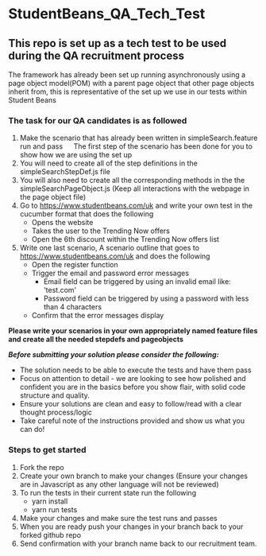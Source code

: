 # StudentBeans_QA_Tech_Test

## This repo is set up as a tech test to be used during the QA recruitment process

The framework has already been set up running asynchronously using a page object model(POM) with a parent page object that other page objects inherit from, this is representative of the set up we use in our tests within Student Beans

### The task for our QA candidates is as followed

1. Make the scenario that has already been written in simpleSearch.feature run and pass
&emsp; The first step of the scenario has been done for you to show how we are using the set up
&emsp;
2. You will need to create all of the step definitions in the simpleSearchStepDef.js file
&emsp;
3. You will also need to create all the corresponding methods in the the simpleSearchPageObject.js (Keep all interactions with the webpage in the page object file)
&emsp;
4. Go to <https://www.studentbeans.com/uk> and write your own test in the cucumber format that does the following
    - Opens the website
    - Takes the user to the Trending Now offers
    - Open the 6th discount within the Trending Now offers list
5. Write one last scenario, A scenario outline that goes to <https://www.studentbeans.com/uk> and does the following
    - Open the register function
    - Trigger the email and password error messages
      - Email field can be triggered by using an invalid email like: 'test.com'
      - Password field can be triggered by using a password with less than 4 characters
    - Confirm that the error messages display &emsp;

**Please write your scenarios in your own appropriately named feature files and create all the needed stepdefs and pageobjects**

***Before submitting your solution please consider the following:***
- The solution needs to be able to execute the tests and have them pass
- Focus on attention to detail - we are looking to see how polished and confident you are in the basics before you show flair, with solid code structure and quality.
- Ensure your solutions are clean and easy to follow/read with a clear thought process/logic
- Take careful note of the instructions provided and show us what you can do!

### Steps to get started

1. Fork the repo
&emsp;
2. Create your own branch to make your changes (Ensure your changes are in Javascript as any other language will not be reviewed)
&emsp;
3. To run the tests in their current state run the following
    - yarn install
    - yarn run tests
&emsp;
4. Make your changes and make sure the test runs and passes
&emsp;
5. When you are ready push your changes in your branch back to your forked github repo
&emsp;
6. Send confirmation with your branch name back to our recruitment team.

